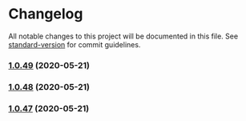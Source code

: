 # Changelog

All notable changes to this project will be documented in this file. See [standard-version](https://github.com/conventional-changelog/standard-version) for commit guidelines.

### [1.0.49](https://github.com/youkaisteve/bim-operator/compare/v1.0.48...v1.0.49) (2020-05-21)

### [1.0.48](https://github.com/youkaisteve/bim-operator/compare/v1.0.47...v1.0.48) (2020-05-21)

### [1.0.47](https://github.com/youkaisteve/bim-operator/compare/v1.0.46...v1.0.47) (2020-05-21)
